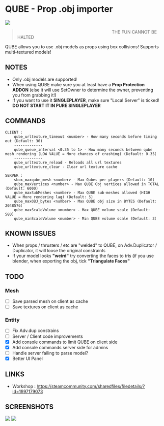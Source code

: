 # QUBE - Prop .obj importer
![](https://i.imgur.com/PL0FRnq.gif)
> ⠀⠀⠀⠀⠀⠀⠀⠀⠀⠀⠀⠀⠀⠀⠀⠀⠀⠀⠀⠀⠀⠀⠀⠀⠀⠀⠀⠀⠀⠀THE FUN CANNOT BE HALTED

QUBE allows you to use .obj models as props using box collisions!
Supports multi-textured models!

## NOTES
- Only .obj models are supported!
- When using QUBE make sure you at least have a **Prop Protection ADDON** (else it will use SetOwner to determine the owner, preventing you from grabbing it!)
- If you want to use it **SINGLEPLAYER**, make sure "Local Server" is ticked! **DO NOT START IT IN PURE SINGLEPLAYER**

## COMMANDS
```
CLIENT :
	qube_urltexture_timeout <number> - How many seconds before timing out (Default: 30)
	-------------
	qube_queue_interval <0.35 to 1> - How many seconds between qube mesh rendering (LOW VALUE = More chances of crashing) (Default: 0.35)
	-------------
	qube_urltexture_reload - Reloads all url textures
	qube_urltexture_clear - Clear url texture cache
```
```
SERVER :
	sbox_maxqube_mesh <number> - Max Qubes per players (Default: 10)
	qube_maxVertices <number> - Max QUBE Obj vertices allowed in TOTAL (Default: 6000)
	qube_maxSubMeshes <number> - Max QUBE sub-meshes allowed (HIGH VALUE = More rendering lag) (Default: 5)
	qube_maxOBJ_bytes <number> - Max QUBE obj size in BYTES (Default: 2048576)
	qube_maxScaleVolume <number> - Max QUBE volume scale (Default: 580)
	qube_minScaleVolume <number> - Min QUBE volume scale (Default: 3)
```

## KNOWN ISSUES

- When props / thrusters / etc are "welded" to QUBE, on Adv.Duplicator / Duplicator, it will loose the original constraints
- If your model looks **"weird"** try converting the faces to tris (if you use blender, when exporting the obj, tick **"Triangulate Faces"**

## TODO
### Mesh
- [ ] Save parsed mesh on client as cache
- [ ] Save textures on client as cache

### Entity
- [ ] Fix Adv.dup constrains
- [ ] Server / Client code improvements
- [x] Add console commands to limit QUBE on client side
- [x] Add console commands server side for admins
- [ ] Handle server failing to parse model?
- [X] Better UI Panel

## LINKS
- Workshop : https://steamcommunity.com/sharedfiles/filedetails/?id=1997179073

## SCREENSHOTS
![](https://i.imgur.com/5p3USX0.png)
![](https://i.imgur.com/fc4tl7K.png)
